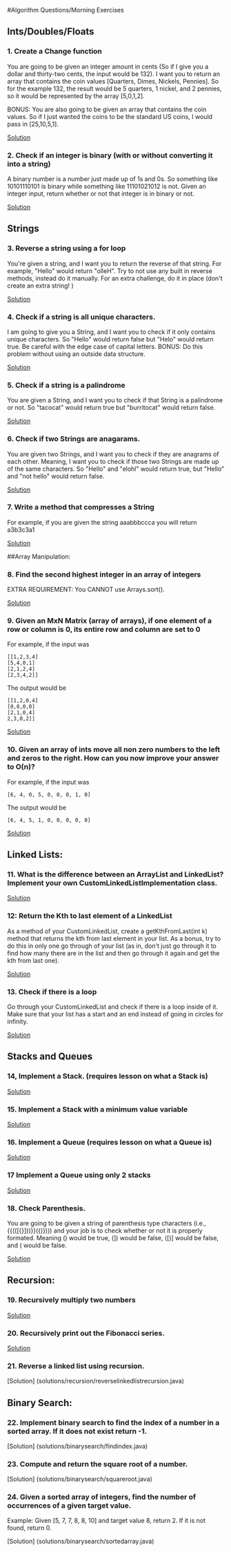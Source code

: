 #Algorithm Questions/Morning Exercises

## Ints/Doubles/Floats

### 1. Create a Change function

You are going to be given an integer amount in cents (So if I give you a dollar and thirty-two cents, the input would be 132). I want you to return an array that contains the coin values [Quarters, Dimes, Nickels, Pennies]. So for the example 132, the result would be 5 quarters, 1 nickel, and 2 pennies, so it would be represented by the array [5,0,1,2]. 
	
BONUS: You are also going to be given an array that contains the coin values. So if I just wanted the coins to be the standard US coins, I would pass in [25,10,5,1].  

[Solution](solutions/ints-doubles-floats/Change.java)

### 2. Check if an integer is binary (with or without converting it into a string)

A binary number is a number just made up of 1s and 0s. So something like 10101110101 is binary while something like 11101021012 is not. Given an integer input, return whether or not that integer is in binary or not. 

[Solution](solutions/ints-doubles-floats/IsBinary.java)

## Strings

### 3. Reverse a string using a for loop

You're given a string, and I want you to return the reverse of that string. For example, "Hello" would return "olleH". Try to not use any built in reverse methods, instead do it manually. For an extra challenge, do it in place (don't create an extra string! )

[Solution](solutions/strings/Reverse.java)

### 4. Check if a string is all unique characters.
	
I am going to give you a String, and I want you to check if it only contains unique characters. So "Hello" would return false but "Helo" would return true. Be careful with the edge case of capital letters. BONUS: Do this problem without using an outside data structure. 

[Solution](solutions/strings/UniqueChars.java)


### 5. Check if a string is a palindrome

You are given a String, and I want you to check if that String is a palindrome or not. So "tacocat" would return true but "burritocat" would return false. 

[Solution](solutions/strings/Palindrome.java)


### 6. Check if two Strings are anagarams. 

You are given two Strings, and I want you to check if they are anagrams of each other. Meaning, I want you to check if those two Strings are made up of the same characters. So "Hello" and "elohl" would return true, but "Hello" and "not hello" would return false.  

[Solution](solutions/strings/Anagrams.java)


### 7. Write a method that compresses a String

For example, if you are given the string aaabbbccca you will return a3b3c3a1

[Solution](solutions/strings/Compress.java)

##Array Manipulation:


### 8. Find the second highest integer in an array of integers

EXTRA REQUIREMENT: You CANNOT use Arrays.sort(). 

[Solution](solutions/arrays/SecondHighest.java)


### 9. Given an MxN Matrix (array of arrays), if one element of a row or column is 0, its entire row and column are set to 0

For example, if the input was

```
[[1,2,3,4]
[5,4,0,1]
[2,1,2,4]
[2,3,4,2]]
```
The output would be
```
[[1,2,0,4]
[0,0,0,0]
[2,1,0,4]
2,3,0,2]] 
```

[Solution](solutions/strings/ZeroMatrix.java)

### 10. Given an array of ints move all non zero numbers to the left and zeros to the right. How can you now improve your answer to O(n)? 

For example, if the input was 
```
[6, 4, 0, 5, 0, 0, 0, 1, 0]
```
The output would be
```
[6, 4, 5, 1, 0, 0, 0, 0, 0]
```

[Solution](solutions/arrays/MoveValuesToRight.java)

## Linked Lists: 

### 11. What is the difference between an ArrayList and LinkedList? Implement your own CustomLinkedListImplementation class. 
[Solution](solutions/linked-lists/CustomLinkedListImplementation.java)


### 12: Return the Kth to last element of a LinkedList

As a method of your CustomLinkedList, create a getKthFromLast(int k) method that returns the kth from last element in your list. As a bonus, try to do this in only one go through of your list (as in, don't just go through it to find how many there are in the list and then go through it again and get the kth from last one). 

[Solution](solutions/linked-lists/KthToLast.java)

### 13. Check if there is a loop

Go through your CustomLinkedList and check if there is a loop inside of it. Make sure that your list has a start and an end instead of going in circles for infinity. 

[Solution](solutions/linked-lists/LinkedListLoop.java)


## Stacks and Queues
	
### 14, Implement a Stack.  (requires lesson on what a Stack is)

[Solution](solutions/stacks-queues/CustomStackImplementation.java)

### 15. Implement a Stack with a minimum value variable

[Solution](solutions/stacks-queues/CustomMinStack.java)


### 16. Implement a Queue (requires lesson on what a Queue is)

[Solution](solutions/stacks-queues/CustomQueueImplementation.java)


### 17 Implement a Queue using only 2 stacks 
	
	
[Solution](solutions/stacks-queues/CustomQueueImplementedWithStacks.java)

### 18. Check Parenthesis. 

You are going to be given a string of parenthesis type characters (i.e., {{(([{}]))}}({)}))) and your job is to check whether or not it is properly formated. Meaning () would be true, (]) would be false, ([)] would be false, and ( would be false. 

[Solution](solutions/stacks-queues/CheckParens.java)

## Recursion: 

### 19. Recursively multiply two numbers

[Solution](solutions/recursion/Multiply.java)


### 20. Recursively print out the Fibonacci series. 

[Solution](solutions/recursion/Fibonacci.java)

### 21. Reverse a linked list using recursion.

[Solution] (solutions/recursion/reverselinkedlistrecursion.java)

## Binary Search:

### 22. Implement binary search to find the index of a number in a sorted array. If it does not exist return -1.

[Solution] (solutions/binarysearch/findindex.java)

### 23. Compute and return the square root of a number.

[Solution] (solutions/binarysearch/squareroot.java)

### 24. Given a sorted array of integers, find the number of occurrences of a given target value. 
Example:
Given [5, 7, 7, 8, 8, 10] and target value 8, return 2. If it is not found, return 0.

[Solution] (solutions/binarysearch/sortedarray.java)



		

